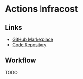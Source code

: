 # Actions Infracost

<!--
https://github.com/infracost/actions
-->

## Links

- [GitHub Marketplace](https://github.com/marketplace/actions/infracost)
- [Code Repository](https://github.com/infracost/infracost-gh-action)

## Workflow

TODO

<!-- ```sh
cat << EOF > ./infracost.yaml
version: 0.1

projects:
- path: ./.devops/terraform
  terraform_plan_flags: -var-file=./vars/terraform-stg.tfvars
EOF -->
